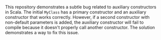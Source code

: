 This repository demonstrates a subtle bug related to auxiliary constructors in Scala.  The initial `MyClass` has a primary constructor and an auxiliary constructor that works correctly. However, if a second constructor with non-default parameters is added, the auxiliary constructor will fail to compile because it doesn't properly call another constructor.  The solution demonstrates a way to fix this issue.